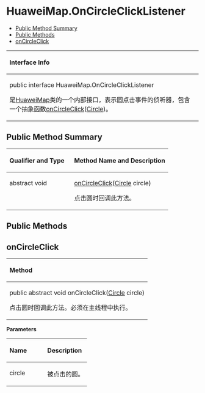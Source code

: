 # HuaweiMap.OnCircleClickListener<a name="ZH-CN_TOPIC_0000001099661084"></a>

-   [Public Method Summary](#section677532217276)
-   [Public Methods](#section2984195303520)
-   [onCircleClick](#section07842151362)


<a name="table3646mcpsimp"></a>
<table><thead align="left"><tr id="row3650mcpsimp"><th class="cellrowborder" valign="top" width="100%" id="mcps1.1.2.1.1"><p id="p3652mcpsimp"><a name="p3652mcpsimp"></a><a name="p3652mcpsimp"></a>Interface Info</p>
</th>
</tr>
</thead>
<tbody><tr id="row3653mcpsimp"><td class="cellrowborder" valign="top" width="100%" headers="mcps1.1.2.1.1 "><p id="p208951321142116"><a name="p208951321142116"></a><a name="p208951321142116"></a>public interface HuaweiMap.OnCircleClickListener</p>
<p id="p3655mcpsimp"><a name="p3655mcpsimp"></a><a name="p3655mcpsimp"></a>是<a href="huaweimap.md">HuaweiMap</a>类的一个内部接口，表示圆点击事件的侦听器，包含一个抽象函数<a href="#section07842151362">onCircleClick</a>(<a href="circle.md">Circle</a>)。</p>
</td>
</tr>
</tbody>
</table>

## Public Method Summary<a name="section677532217276"></a>

<a name="table3661mcpsimp"></a>
<table><thead align="left"><tr id="row3666mcpsimp"><th class="cellrowborder" valign="top" width="40%" id="mcps1.1.3.1.1"><p id="p3668mcpsimp"><a name="p3668mcpsimp"></a><a name="p3668mcpsimp"></a>Qualifier and Type</p>
</th>
<th class="cellrowborder" valign="top" width="60%" id="mcps1.1.3.1.2"><p id="p3670mcpsimp"><a name="p3670mcpsimp"></a><a name="p3670mcpsimp"></a>Method Name and Description</p>
</th>
</tr>
</thead>
<tbody><tr id="row3671mcpsimp"><td class="cellrowborder" valign="top" width="40%" headers="mcps1.1.3.1.1 "><p id="p3673mcpsimp"><a name="p3673mcpsimp"></a><a name="p3673mcpsimp"></a>abstract void</p>
</td>
<td class="cellrowborder" valign="top" width="60%" headers="mcps1.1.3.1.2 "><p id="p3675mcpsimp"><a name="p3675mcpsimp"></a><a name="p3675mcpsimp"></a><a href="#section07842151362">onCircleClick</a>(<a href="circle.md">Circle</a> circle)</p>
<p id="p194011249113"><a name="p194011249113"></a><a name="p194011249113"></a>点击圆时回调此方法。</p>
</td>
</tr>
</tbody>
</table>

## Public Methods<a name="section2984195303520"></a>

## onCircleClick<a name="section07842151362"></a>

<a name="table3678mcpsimp"></a>
<table><thead align="left"><tr id="row3682mcpsimp"><th class="cellrowborder" valign="top" width="100%" id="mcps1.1.2.1.1"><p id="p3684mcpsimp"><a name="p3684mcpsimp"></a><a name="p3684mcpsimp"></a>Method</p>
</th>
</tr>
</thead>
<tbody><tr id="row3685mcpsimp"><td class="cellrowborder" valign="top" width="100%" headers="mcps1.1.2.1.1 "><p id="p3687mcpsimp"><a name="p3687mcpsimp"></a><a name="p3687mcpsimp"></a>public abstract void onCircleClick(<a href="circle.md">Circle</a> circle)</p>
<p id="p9553124013612"><a name="p9553124013612"></a><a name="p9553124013612"></a>点击圆时回调此方法。必须在主线程中执行。</p>
</td>
</tr>
</tbody>
</table>

**Parameters**

<a name="table3693mcpsimp"></a>
<table><thead align="left"><tr id="row3698mcpsimp"><th class="cellrowborder" valign="top" width="47%" id="mcps1.1.3.1.1"><p id="p3700mcpsimp"><a name="p3700mcpsimp"></a><a name="p3700mcpsimp"></a>Name</p>
</th>
<th class="cellrowborder" valign="top" width="53%" id="mcps1.1.3.1.2"><p id="p3702mcpsimp"><a name="p3702mcpsimp"></a><a name="p3702mcpsimp"></a>Description</p>
</th>
</tr>
</thead>
<tbody><tr id="row3703mcpsimp"><td class="cellrowborder" valign="top" width="47%" headers="mcps1.1.3.1.1 "><p id="p3705mcpsimp"><a name="p3705mcpsimp"></a><a name="p3705mcpsimp"></a>circle</p>
</td>
<td class="cellrowborder" valign="top" width="53%" headers="mcps1.1.3.1.2 "><p id="p3707mcpsimp"><a name="p3707mcpsimp"></a><a name="p3707mcpsimp"></a>被点击的圆。</p>
</td>
</tr>
</tbody>
</table>

